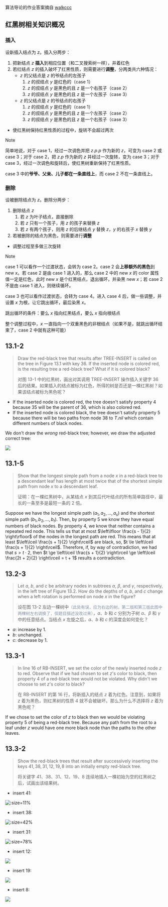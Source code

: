 算法导论的作业答案摘自 [walkccc](https://walkccc.github.io/CLRS/)

## 红黑树相关知识概况

### 插入

设新插入结点为 $z$。插入分两步：
1. 把新结点 $z$ **插入**到相应位置（和二叉搜索树一样），并着红色
2. 若红结点 $z$ 的插入破坏了红黑性质，则需要进行**调整**，分两类共六种情况：
   - $z$ 的父结点是 $z$ 的爷结点的左孩子
     1. $z$ 的叔结点 $y$ 是红色的（case 1）
     2. $z$ 的叔结点 $y$ 是黑色的且 $z$ 是一个右孩子（case 2）
     3. $z$ 的叔结点 $y$ 是黑色的且 $z$ 是一个左孩子（case 3）
   - $z$ 的父结点是 $z$ 的爷结点的右孩子
     1. $z$ 的叔结点 $y$ 是红色的（case 1）
     2. $z$ 的叔结点 $y$ 是黑色的且 $z$ 是一个左孩子（case 2）
     3. $z$ 的叔结点 $y$ 是黑色的且 $z$ 是一个右孩子（case 3）

- 使红黑树保持红黑性质的过程中，旋转不会超过两次

> [!NOTE]
> 简单地说，对于 case 1，经过一次调色并把 $z.p.p$ 作为新的 $z$，可变为 case 2 或 case 3；对于 case 2，把 $z.p$ 作为新的 $z$ 并经过一次旋转，变为 case 3；对于 case 3，经过一次调色和旋转后，使红黑树重新保持了红黑性质。
>
> case 3 中的**爷爷、父亲、儿子都在一条直线上**，而 case 2 不在一条直线上。

### 删除

设被删除结点为 $z$。删除分两步：
1. 删除结点 $z$
   1. 若 $z$ 为叶子结点，直接删除
   2. 若 $z$ 只有一个孩子，用 $z$ 的孩子来替换 $z$
   3. 若 $z$ 有两个孩子，则用 $z$ 的后继结点 $y$ 替换 $z$，$y$ 的右孩子 $x$ 替换 $y$
2. 若被删除的结点为黑色，则需要进行**调整**

- 调整过程至多做三次旋转

> [!NOTE]
> case 1 可以看作一个过渡状态，会转为 case 2。case 2 会**上移额外的黑色**到 new $x$。若 case 2 是由 case 1 进入的，那么 case 2 中的 new $x$ 的 color 属性值一定是红色，此时 new $x$ 是个红黑结点，退出循环，并染黑 new $x$；若 case 2 不是由 case 1 进入，则继续循环。
>
> case 3 也可以看作过渡状态，会转为 case 4。进入 case 4 后，做一些调整，并设置 $x$ 为根，让它跳出循环，最后染黑 $x$。
>
> 跳出循环的条件：要么 $x$ 指向红黑结点，要么 $x$ 指向根结点
>
> 整个调整过程中，$x$ 一直指向一个双重黑色的非根结点（如果不是，就跳出循环结束了，case 2 中就有这种可能）

## 13.1-2

> Draw the red-black tree that results after $\text{TREE-INSERT}$ is called on the tree in Figure 13.1 with key $36$. If the inserted node is colored red, is the resulting tree a red-black tree? What if it is colored black?
>
> 对图 13-1 中的红黑树，画出对其调用 $\text{TREE-INSERT}$ 操作插入关键字 $36$ 后的结果。如果插入的结点被标为红色，所得的树是否还是一棵红黑树？如果该结点被标为黑色呢？ 


- If the inserted node is colored red, the tree doesn't satisfy property 4 because $35$ will be the parent of $36$, which is also colored red.
- If the inserted node is colored black, the tree doesn't satisfy property 5 because there will be two paths from node $38$ to $T.nil$ which contain different numbers of black nodes.

We don't draw the _wrong_ red-black tree; however, we draw the adjusted correct tree:

![](_images/13.1-2-1.png)

## 13.1-5

> Show that the longest simple path from a node $x$ in a red-black tree to a descendant leaf has length at most twice that of the shortest simple path from node $x$ to a descendant leaf.
>
> 证明：在一棵红黑树中，从某结点 $x$ 到其后代叶结点的所有简单路径中，最长的一条至多是最短一条的 2 倍。


Suppose we have the longest simple path $(a_1, a_2, \dots, a_s)$ and the shortest simple path $(b_1, b_2, \dots, b_t)$. Then, by property 5 we know they have equal numbers of black nodes. By property 4, we know that neither contains a repeated red node. This tells us that at most $\left\lfloor \frac{s - 1}{2} \right\rfloor$ of the nodes in the longest path are red. This means that at least $\left\lceil \frac{s + 1}{2} \right\rceil$ are black, so, $t \le \left\lceil \frac{s + 1}{2} \right\rceil$. Therefore, if, by way of contradiction, we had that $s > t \cdot 2$, then $t \ge \left\lceil \frac{s + 1}{2} \right\rceil \ge \left\lceil \frac{2t + 2}{2} \right\rceil = t + 1$ results a contradiction.

## 13.2-3

> Let $a$, $b$, and $c$ be arbitrary nodes in subtrees $\alpha$, $\beta$, and $\gamma$, respectively, in the left tree of Figure 13.2. How do the depths of $a$, $b$, and $c$ change when a left rotation is performed on node $x$ in the figure?
>
> 设在图 13-2 左边一棵树中<span style="font-size: 13px;font-weight: 400;color: #8590a6;">（此处有误，应为右边的树。第二版和第三版此图中两棵树左右调换了，但题目描述没改过来）</span>，$a$、$b$ 和 $c$ 分别为子树 $\alpha$、$\beta$ 和 $\gamma$ 中的任意结点。当结点 $x$ 左旋之后，$a$、$b$ 和 $c$ 的深度会如何变化？


- $a$: increase by $1$.
- $b$: unchanged.
- $c$: decrease by $1$.

## 13.3-1

> In line 16 of $\text{RB-INSERT}$, we set the color of the newly inserted node $z$ to red. Observe that if we had chosen to set $z$'s color to black, then property 4 of a red-black tree would not be violated. Why didn't we choose to set $z$'s color to black?
>
> 在 $\text{RB-INSERT}$ 的第 16 行，将新插入的结点 $z$ 着为红色。注意到，如果将 $z$ 着为黑色，则红黑树的性质 4 就不会被破坏。那么为什么不选择将 $z$ 着为黑色呢？


If we chose to set the color of $z$ to black then we would be violating property 5 of being a red-black tree. Because any path from the root to a leaf under $z$ would have one more black node than the paths to the other leaves.

## 13.3-2

> Show the red-black trees that result after successively inserting the keys $41, 38, 31, 12, 19, 8$ into an initially empty red-black tree.
>
> 将关键字 $41、38、31、12、19、8$ 连续地插入一棵初始为空的红黑树之后，试画出该结果树。

- insert $41$:

![](_images/13.3-2-1.png ':size=11%')

- insert $38$:

![](_images/13.3-2-2.png ':size=42%')

- insert $31$:

![](_images/13.3-2-3.png ':size=78%')

- insert $12$:

![](_images/13.3-2-4.png)

- insert $19$:

![](_images/13.3-2-5.png)

- insert $8$:

![](_images/13.3-2-6.png)